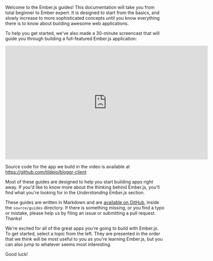 Welcome to the Ember.js guides! This documentation will take you from
total beginner to Ember expert. It is designed to start from the basics,
and slowly increase to more sophisticated concepts until you know
everything there is to know about building awesome web applications.

To help you get started, we've also made a 30-minute screencast that
will guide you through building a full-featured Ember.js application:

<iframe width="640" height="360" src="https://www.youtube.com/embed/1QHrlFlaXdI?feature=player_detailpage" frameborder="0" allowfullscreen></iframe>

Source code for the app we build in the video is available at <a href="https://github.com/tildeio/bloggr-client">https://github.com/tildeio/bloggr-client</a>

Most of these guides are designed to help you start building apps right
away. If you'd like to know more about the thinking behind Ember.js,
you'll find what you're looking for in the _Understanding Ember.js_
section.

These guides are written in Markdown and are [available on
GitHub](https://github.com/emberjs/website/), inside the `source/guides`
directory.  If there is something missing, or you find a typo or
mistake, please help us by filing an issue or submitting a pull
request. Thanks!

We're excited for all of the great apps you're going to build with
Ember.js. To get started, select a topic from the left. They are
presented in the order that we think will be most useful to you as
you're learning Ember.js, but you can also jump to whatever seems
most interesting.

Good luck!
